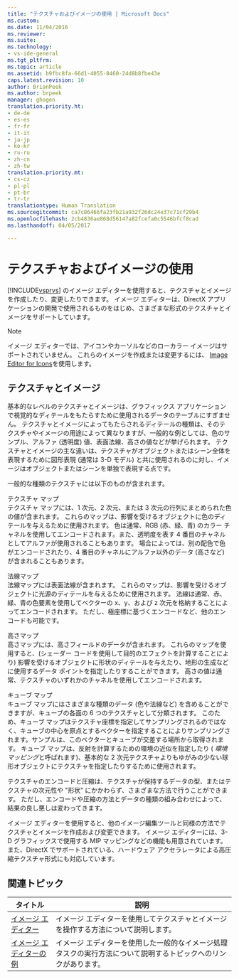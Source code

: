 ```yaml
---
title: "テクスチャおよびイメージの使用 | Microsoft Docs"
ms.custom: 
ms.date: 11/04/2016
ms.reviewer: 
ms.suite: 
ms.technology:
- vs-ide-general
ms.tgt_pltfrm: 
ms.topic: article
ms.assetid: b9fbc8fa-66d1-4055-8460-24d8b8fbe43e
caps.latest.revision: 10
author: BrianPeek
ms.author: brpeek
manager: ghogen
translation.priority.ht:
- de-de
- es-es
- fr-fr
- it-it
- ja-jp
- ko-kr
- ru-ru
- zh-cn
- zh-tw
translation.priority.mt:
- cs-cz
- pl-pl
- pt-br
- tr-tr
translationtype: Human Translation
ms.sourcegitcommit: ca7c86466fa23fb21a932f26dc24e37c71cf29b4
ms.openlocfilehash: 2cb4836ae868d56147a82fcefa0c5546bfcf8cad
ms.lasthandoff: 04/05/2017

---
```

# <a name="working-with-textures-and-images"></a>テクスチャおよびイメージの使用
[!INCLUDE[vsprvs](../code-quality/includes/vsprvs_md.md)] のイメージ エディターを使用すると、テクスチャとイメージを作成したり、変更したりできます。 イメージ エディターは、DirectX アプリケーションの開発で使用されるものをはじめ、さまざまな形式のテクスチャとイメージをサポートしています。  
  
> [!NOTE]
>  イメージ エディターでは、アイコンやカーソルなどのローカラー イメージはサポートされていません。 これらのイメージを作成または変更するには、 [Image Editor for Icons](/cpp/windows/image-editor-for-icons)を使用します。  
  
## <a name="textures-and-images"></a>テクスチャとイメージ  
 基本的なレベルのテクスチャとイメージは、グラフィックス アプリケーションで視覚的なディテールをもたらすために使用されるデータのテーブルにすぎません。 テクスチャとイメージによってもたらされるディテールの種類は、そのテクスチャやイメージの用途によって異なりますが、一般的な例としては、色のサンプル、アルファ (透明度) 値、表面法線、高さの値などが挙げられます。 テクスチャとイメージの主な違いは、テクスチャがオブジェクトまたはシーン全体を表現するために図形表現 (通常は 3-D モデル) と共に使用されるのに対し、イメージはオブジェクトまたはシーンを単独で表現する点です。  
  
 一般的な種類のテクスチャには以下のものが含まれます。  
  
 テクスチャ マップ  
 テクスチャ マップには、1 次元、2 次元、または 3 次元の行列にまとめられた色の値が含まれます。 これらのマップは、影響を受けるオブジェクトに色のディテールを与えるために使用されます。 色は通常、RGB (赤、緑、青) のカラー チャネルを使用してエンコードされます。また、透明度を表す 4 番目のチャネルとしてアルファが使用されることもあります。 場合によっては、別の配色で色がエンコードされたり、4 番目のチャネルにアルファ以外のデータ (高さなど) が含まれることもあります。  
  
 法線マップ  
 法線マップには表面法線が含まれます。 これらのマップは、影響を受けるオブジェクトに光源のディテールを与えるために使用されます。 法線は通常、赤、緑、青の色要素を使用してベクターの x、y、および z 次元を格納することによってエンコードされます。 ただし、極座標に基づくエンコードなど、他のエンコードも可能です。  
  
 高さマップ  
 高さマップには、高さフィールドのデータが含まれます。 これらのマップを使用すると、(シェーダー コードを使用して目的のエフェクトを計算することにより) 影響を受けるオブジェクトに形状のディテールを与えたり、地形の生成などに使用するデータ ポイントを指定したりすることができます。 高さの値は通常、テクスチャのいずれかのチャネルを使用してエンコードされます。  
  
 キューブ マップ  
 キューブ マップにはさまざまな種類のデータ (色や法線など) を含めることができますが、キューブの各面の 6 つのテクスチャとして分類されます。 このため、キューブ マップはテクスチャ座標を指定してサンプリングされるのではなく、キューブの中心を原点とするベクターを指定することによりサンプリングされます。サンプルは、このベクターとキューブが交差する場所から取得されます。 キューブ マップは、反射を計算するための環境の近似を指定したり ( *環境マッピング*と呼ばれます)、基本的な 2 次元テクスチャよりもゆがみの少ない球形オブジェクトにテクスチャを指定したりするために使用されます。  
  
 テクスチャのエンコードと圧縮は、テクスチャが保持するデータの型、またはテクスチャの次元性や "形状" にかかわらず、さまざまな方法で行うことができます。 ただし、エンコードや圧縮の方法とデータの種類の組み合わせによって、結果の良し悪しは変わってきます。  
  
 イメージ エディターを使用すると、他のイメージ編集ツールと同様の方法でテクスチャとイメージを作成および変更できます。 イメージ エディターには、3-D グラフィックスで使用する MIP マッピングなどの機能も用意されています。また、DirectX でサポートされている、ハードウェア アクセラレータによる高圧縮テクスチャ形式にも対応しています。  
  
## <a name="related-topics"></a>関連トピック  
  
|タイトル|説明|  
|-----------|-----------------|  
|[イメージ エディター](../designers/image-editor.md)|イメージ エディターを使用してテクスチャとイメージを操作する方法について説明します。|  
|[イメージ エディターの例](../designers/image-editor-examples.md)|イメージ エディターを使用した一般的なイメージ処理タスクの実行方法について説明するトピックへのリンクがあります。|
